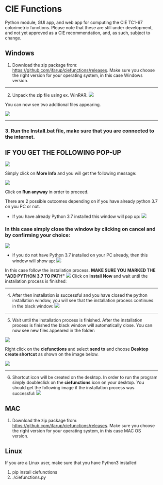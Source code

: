# CIE Functions

Python module, GUI app, and web app for computing the CIE TC1-97 colorimetric functions. Please note that these are still under development, and not yet approved as a CIE recommendation, and, as such, subject to change.


## Windows

1. Download the zip package from: https://github.com/ifarup/ciefunctions/releases. Make sure you choose the right version for your operating system, in this case Windows version.

***

2. Unpack the zip file using ex. WinRAR.
![](https://imgur.com/3C7lBd7.png)

You can now see two additional files appearing.

![](https://imgur.com/XxnLBaj.png)

***

### 3. Run the **Install.bat** file, make sure that you are connected to the internet.

## IF YOU GET THE FOLLOWING POP-UP

![](https://imgur.com/fflpYvd.png)

Simply click on **More Info** and you will get the following message:

![](https://imgur.com/tpQZfOu.png)

Click on **Run anyway** in order to proceed.

There are 2 possible outcomes depending on if you have already python 3.7 on you PC or not.
*  If you have already Python 3.7 installed this window will pop up:
![](https://imgur.com/GxIZw5k.png)

### In this case simply close the window by clicking on **cancel** and by confirming your choice:
![](https://imgur.com/uD5bp3O.png)

* If you do not have Python 3.7 installed on your PC already, then this window will show up:
![](https://imgur.com/IrcN87o.png)

In this case follow the installation process. **MAKE SURE YOU MARKED THE "ADD PYTHON 3.7 TO PATH"**
![](https://imgur.com/hgPimnB.png)
Click on **Install Now** and wait until the installation process is finished:

***

4. After then installation is successful and you have closed the python installation window, you will see that the installation process continues in the black window:
![](https://imgur.com/kT73Ntq.png)

***

5. Wait until the installation process is finished. After the installation process is finished the black window will automatically close. You can now see new files appeared in the folder:

![](https://imgur.com/YCbMHS3.png)

Right click on the **ciefunctions** and select **send to** and choose **Desktop create shortcut** as shown on the image below.

![](https://imgur.com/Z5lVizl.png)

***

6. Shortcut icon will be created on the desktop. In order to run the program simply doubleclick on the **ciefunctions** icon on your desktop. You should get the following image if the installation process was successful:
![](https://imgur.com/5dXSWXr.png)

## MAC

1. Download the zip package from: https://github.com/ifarup/ciefunctions/releases. Make sure you choose the right version for your operating system, in this case MAC OS version.

## Linux

If you are a Linux user, make sure that you have Python3 installed
1. pip install ciefunctions
2. ./ciefunctions.py
